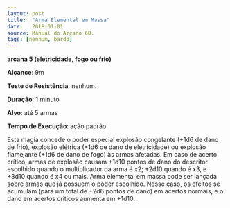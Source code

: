```yaml
---
layout: post
title:  "Arma Elemental em Massa"
date:   2018-01-01
source: Manual do Arcano 68.
tags: [nenhum, bardo]
---
```


**arcana 5 (eletricidade, fogo ou frio)**

**Alcance**: 9m

**Teste de Resistência**: nenhum.

**Duração**: 1 minuto

**Alvo**: até 5 armas

**Tempo de Execução**: ação padrão

Esta magia concede o poder especial explosão congelante (+1d6 de dano de frio), explosão elétrica (+1d6 de dano de eletricidade) ou explosão flamejante (+1d6 de dano de fogo) às armas afetadas. Em caso de acerto crítico, armas de explosão causam +1d10 pontos de dano do descritor escolhido quando o multiplicador da arma é x2; +2d10 quando é x3, e +3d10 quando é x4 ou mais. Arma elemental em massa pode ser lançada sobre armas que já possuem o poder escolhido. Nesse caso, os efeitos se acumulam (para um total de +2d6 pontos de dano) em acertos normais, e o dano em acertos críticos aumenta em +1d10.
